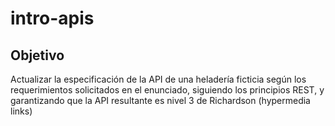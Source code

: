 # intro-apis

## Objetivo ##
Actualizar la especificación de la API de una heladería ficticia según los requerimientos solicitados en el enunciado, siguiendo los principios REST, y garantizando que la API resultante es nivel 3 de Richardson (hypermedia links) 
